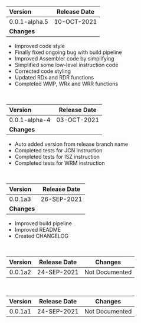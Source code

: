 | Version | Release Date|
|:----|:----:| 
|0.0.1-alpha.5  | 10-OCT-2021| 
| **Changes** |
  * Improved code style
  * Finally fixed ongoing bug with build pipeline
  * Improved Assembler code by simplifying
  * Simplified some low-level instruction code
  * Corrected code styling
  * Updated RDx and RDR functions
  * Completed WMP, WRx and WRR functions
<br>

| Version | Release Date|
|:----|:----:| 
|0.0.1-alpha-4  | 03-OCT-2021| 
| **Changes** |
  * Auto added version from release branch name
  * Completed tests for JCN instruction
  * Completed tests for ISZ instruction
  * Completed tests for WRM instruction
<br>

| Version | Release Date|
|:----|:----:| 
|0.0.1a3  | 26-SEP-2021| 
| **Changes** |
  * Improved build pipeline
  * Improved README
  * Created CHANGELOG
<br>

| Version | Release Date| Changes|
|    :----:    |    :----:    | ------ |
|0.0.1a2  | 24-SEP-2021| Not Documented
<br>

| Version | Release Date| Changes|
|    :----:    |    :----:    | ------ |
|0.0.1a1  | 24-SEP-2021| Not Documented
